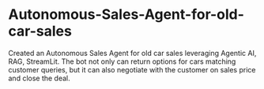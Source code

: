 # Autonomous-Sales-Agent-for-old-car-sales
Created an Autonomous Sales Agent for old car sales leveraging Agentic AI, RAG, StreamLit. The bot not only can return options for cars matching customer queries, but it can also negotiate with the customer on sales price and close the deal.
